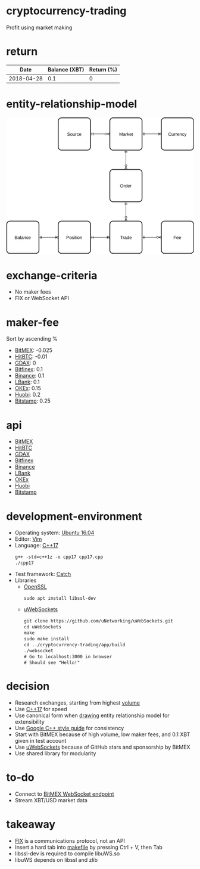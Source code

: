 # cryptocurrency-trading

Profit using market making

# return

|Date|Balance (XBT)|Return (%)|
|-|-|-|
|2018-04-28|0.1|0|

# entity-relationship-model

![Entity relationship model](https://github.com/vyq/cryptocurrency-trading/blob/master/asset/entity-relationship-model.png)

# exchange-criteria

- No maker fees
- FIX or WebSocket API

# maker-fee

Sort by ascending %
- [BitMEX](https://www.bitmex.com/app/fees): -0.025
- [HitBTC](https://hitbtc.com/fees-and-limits): -0.01
- [GDAX](https://www.gdax.com/fees): 0
- [Bitfinex](https://www.bitfinex.com/fees): 0.1
- [Binance](https://www.binance.com/fees.html): 0.1
- [LBank](https://lbankinfo.zendesk.com/hc/zh-cn/articles/115002295114--%E8%B4%B9%E7%8E%87%E8%AF%B4%E6%98%8E): 0.1
- [OKEx](https://www.okex.com/pages/products/fees.html): 0.15
- [Huobi](https://www.huobi.com/p/about/about_detail): 0.2
- [Bitstamp](https://www.bitstamp.net/fee_schedule/): 0.25

# api

- [BitMEX](https://www.bitmex.com/app/apiOverview)
- [HitBTC](https://hitbtc.com/fix)
- [GDAX](https://docs.gdax.com/)
- [Bitfinex](https://docs.bitfinex.com/docs)
- [Binance](https://github.com/binance-exchange/binance-official-api-docs)
- [LBank](https://www.lbank.info/api/api-overview)
- [OKEx](https://github.com/okcoin-okex/API-docs-OKEx.com)
- [Huobi](https://github.com/huobiapi/API_Docs_en/wiki)
- [Bitstamp](https://www.bitstamp.net/fix/)

# development-environment

- Operating system: [Ubuntu 16.04](http://releases.ubuntu.com/16.04/)
- Editor: [Vim](https://www.vim.org/)
- Language: [C++17](https://en.wikipedia.org/wiki/C%2B%2B17) 
  ```
  g++ -std=c++1z -o cpp17 cpp17.cpp
  ./cpp17
  ```
- Test framework: [Catch](https://github.com/catchorg/Catch2)
- Libraries
  - [OpenSSL](https://github.com/openssl/openssl)
    ```
    sudo apt install libssl-dev
    ```
  - [uWebSockets](https://github.com/uNetworking/uWebSockets) 
    ```
    git clone https://github.com/uNetworking/uWebSockets.git
    cd uWebSockets
    make
    sudo make install
    cd ../cryptocurrency-trading/app/build
    ./websocket
    # Go to localhost:3000 in browser
    # Should see "Hello!"
    ```

# decision

- Research exchanges, starting from highest [volume](https://coinmarketcap.com/exchanges/volume/24-hour/all/)
- Use [C++17](https://en.wikipedia.org/wiki/C%2B%2B17) for speed
- Use canonical form when [drawing](https://www.draw.io/) entity relationship model for extensibility
- Use [Google C++ style guide](https://google.github.io/styleguide/cppguide.html) for consistency
- Start with BitMEX because of high volume, low maker fees, and 0.1 XBT given in test account
- Use [uWebSockets](https://github.com/uNetworking/uWebSockets) because of GitHub stars and sponsorship by BitMEX
- Use shared library for modularity

# to-do

- Connect to [BitMEX WebSocket endpoint](https://testnet.bitmex.com/app/wsAPI)
- Stream XBT/USD market data

# takeaway

- [FIX](https://en.wikipedia.org/wiki/Financial_Information_eXchange) is a communications protocol, not an API
- Insert a hard tab into [makefile](https://en.wikipedia.org/wiki/Makefile) by pressing Ctrl + V, then Tab
- libssl-dev is required to compile libuWS.so
- libuWS depends on libssl and zlib
